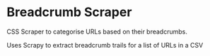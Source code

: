 # Breadcrumb Scraper
CSS Scraper to categorise URLs based on their breadcrumbs.

Uses Scrapy to extract breadcrumb trails for a list of URLs in a CSV
